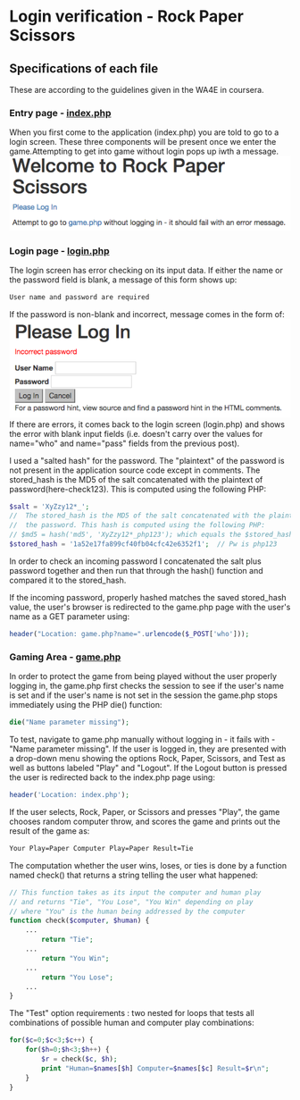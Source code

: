 # Login verification - Rock Paper Scissors
## Specifications of each file
These are according to the guidelines given in the WA4E in coursera.
### Entry page - [index.php](rps/index.php)
When you first come to the application (index.php) you are told to go to a login screen. These three components will be present once we enter the game.Attempting to get into game without login pops up iwth a message.
![index.php](images/01-RPS-Index.png)

### Login page - [login.php](rps/login.php)

The login screen has error checking on its input data. If either the name or the
password field is blank, a message of this form shows up:
```css
User name and password are required
```
If the password is non-blank and incorrect, message comes in the form of:
![login_error.php](images/03-RPS-Login-Bad.png)
If there are errors, it comes back to the login screen (login.php) and shows the error
with blank input fields (i.e. doesn't carry over the values for name="who" and name="pass" fields
from the previous post).

I used a "salted hash" for the password. The "plaintext" of the password is not
present in the application source code except in comments.
The stored_hash is the MD5 of the salt concatenated with the plaintext of password(here-check123).
This is computed using the following PHP:
```php
$salt = 'XyZzy12*_';
//  The stored_hash is the MD5 of the salt concatenated with the plaintext of php123 - which is
//  the password. This hash is computed using the following PHP:
// $md5 = hash('md5', 'XyZzy12*_php123'); which equals the $stored_hash below
$stored_hash = '1a52e17fa899cf40fb04cfc42e6352f1';  // Pw is php123
```
In order to check an incoming password I concatenated the salt plus password together and
then run that through the hash() function and compared it to the stored_hash.

If the incoming password, properly hashed matches the saved stored_hash value, the user's browser
is redirected to the game.php page with the user's name as a GET parameter using:
```php
header("Location: game.php?name=".urlencode($_POST['who']));
```
### Gaming Area - [game.php](rps/game.php)
In order to protect the game from being played without the user properly logging in, the game.php first
checks the session to see if the user's name is set and if the user's name is not set in the session
the game.php stops immediately using the PHP die() function:
```php
die("Name parameter missing");
```
To test, navigate to game.php manually without logging in - it fails with - "Name parameter missing".
If the user is logged in, they are presented with a drop-down menu showing the options Rock, Paper, Scissors,
and Test as well as buttons labeled "Play" and "Logout".
If the Logout button is pressed the user is redirected back to the index.php page using:
```php
header('Location: index.php');
```
If the user selects, Rock, Paper, or Scissors and presses "Play", the game chooses random computer throw, and scores the game and prints out the result of the game as:
```html
Your Play=Paper Computer Play=Paper Result=Tie
````
The computation whether the user wins, loses, or ties is done by a function named check() that returns a string telling the user what happened:
```php
// This function takes as its input the computer and human play
// and returns "Tie", "You Lose", "You Win" depending on play
// where "You" is the human being addressed by the computer
function check($computer, $human) {
    ...
        return "Tie";
    ...
        return "You Win";
    ...
        return "You Lose";
    ...
}
```
The "Test" option requirements : two nested for loops that tests all combinations of possible human and computer play combinations:
```php
for($c=0;$c<3;$c++) {
    for($h=0;$h<3;$h++) {
        $r = check($c, $h);
        print "Human=$names[$h] Computer=$names[$c] Result=$r\n";
    }
}
```